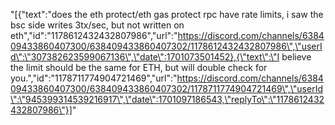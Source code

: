 "[{\"text\":\"does the eth protect/eth gas protect rpc have rate limits, i saw the bsc side writes 3tx/sec, but not written on eth\",\"id\":\"1178612432432807986\",\"url\":\"https://discord.com/channels/638409433860407300/638409433860407302/1178612432432807986\",\"userId\":\"307382623599067136\",\"date\":1701073501452},{\"text\":\"I believe the limit should be the same for ETH, but will double check for you.\",\"id\":\"1178711774904721469\",\"url\":\"https://discord.com/channels/638409433860407300/638409433860407302/1178711774904721469\",\"userId\":\"945399314539216917\",\"date\":1701097186543,\"replyTo\":\"1178612432432807986\"}]"